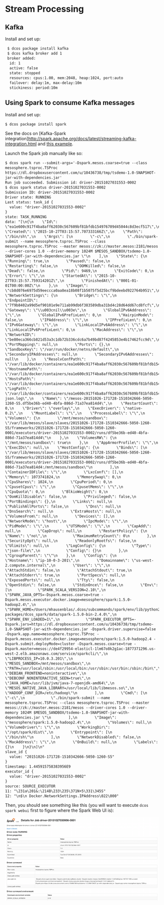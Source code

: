 # Stream Processing

## Kafka

Install and set up:

     $ dcos package install kafka
     $ dcos kafka broker add 1
     broker added:
      id: 1
      active: false
      state: stopped
      resources: cpus:1.00, mem:2048, heap:1024, port:auto
      failover: delay:1m, max-delay:10m
      stickiness: period:10m

## Using Spark to consume Kafka messages

Install and set up:

    $ dcos package install spark

See the docs on [Kafka-Spark integration]http://spark.apache.org/docs/latest/streaming-kafka-integration.html and [this example](https://github.com/apache/spark/blob/master/examples/src/main/scala/org/apache/spark/examples/streaming/KafkaWordCount.scala).

Launch the Spark job manually like so:

    $ dcos spark run --submit-args='-Dspark.mesos.coarse=true --class mesosphere.tsproc.TSProc https://dl.dropboxusercontent.com/u/10436738/tmp/tsdemo-1.0-SNAPSHOT-jar-with-dependencies.jar'
    Run job succeeded. Submission id: driver-20151027031553-0002
    $ dcos spark status driver-20151027031553-0002
    Submission ID: driver-20151027031553-0002
    Driver state: RUNNING
    Last status: task_id {
      value: "driver-20151027031553-0002"
    }
    state: TASK_RUNNING
    data: "[\n{\n    \"Id\": \"ea1e600c917f4ba8aff62030c567609bf81bfdb154976709d45044c8d3ecf517\",\n    \"Created\": \"2015-10-27T03:15:57.707333166Z\",\n    \"Path\": \"/bin/sh\",\n    \"Args\": [\n        \"-c\",\n        \"./bin/spark-submit --name mesosphere.tsproc.TSProc --class mesosphere.tsproc.TSProc --master mesos://zk://master.mesos:2181/mesos --driver-cores 1.0 --driver-memory 1024M $MESOS_SANDBOX/tsdemo-1.0-SNAPSHOT-jar-with-dependencies.jar \"\n    ],\n    \"State\": {\n        \"Running\": true,\n        \"Paused\": false,\n        \"Restarting\": false,\n        \"OOMKilled\": false,\n        \"Dead\": false,\n        \"Pid\": 9469,\n        \"ExitCode\": 0,\n        \"Error\": \"\",\n        \"StartedAt\": \"2015-10-27T03:15:57.759314201Z\",\n        \"FinishedAt\": \"0001-01-01T00:00:00Z\"\n    },\n    \"Image\": \"cb8d076e6975d59eeccca0aa8ea18b08f1b5075f5d25bcf9bdeebd922764b951\",\n    \"NetworkSettings\": {\n        \"Bridge\": \"\",\n        \"EndpointID\": \"7f9b8402a99d5ef90101e9e711ab99db6f383589dba31bd4c28d64dd67cd8fcf\",\n        \"Gateway\": \"\\u003cnil\\u003e\",\n        \"GlobalIPv6Address\": \"\",\n        \"GlobalIPv6PrefixLen\": 0,\n        \"HairpinMode\": false,\n        \"IPAddress\": \"\",\n        \"IPPrefixLen\": 0,\n        \"IPv6Gateway\": \"\",\n        \"LinkLocalIPv6Address\": \"\",\n        \"LinkLocalIPv6PrefixLen\": 0,\n        \"MacAddress\": \"\",\n        \"NetworkID\": \"be80eca366cb821d53a3c1db72b336cdc6a7b49bd87f4245853e4b17462fcc9d\",\n        \"PortMapping\": null,\n        \"Ports\": {},\n        \"SandboxKey\": \"/var/run/docker/netns/default\",\n        \"SecondaryIPAddresses\": null,\n        \"SecondaryIPv6Addresses\": null\n    },\n    \"ResolvConfPath\": \"/var/lib/docker/containers/ea1e600c917f4ba8aff62030c567609bf81bfdb154976709d45044c8d3ecf517/resolv.conf\",\n    \"HostnamePath\": \"/var/lib/docker/containers/ea1e600c917f4ba8aff62030c567609bf81bfdb154976709d45044c8d3ecf517/hostname\",\n    \"HostsPath\": \"/var/lib/docker/containers/ea1e600c917f4ba8aff62030c567609bf81bfdb154976709d45044c8d3ecf517/hosts\",\n    \"LogPath\": \"/var/lib/docker/containers/ea1e600c917f4ba8aff62030c567609bf81bfdb154976709d45044c8d3ecf517/ea1e600c917f4ba8aff62030c567609bf81bfdb154976709d45044c8d3ecf517-json.log\",\n    \"Name\": \"/mesos-20151026-171728-1510342666-5050-1260-S5.df5be36b-ed40-4bfa-886d-71a37ea814d4\",\n    \"RestartCount\": 0,\n    \"Driver\": \"overlay\",\n    \"ExecDriver\": \"native-0.2\",\n    \"MountLabel\": \"\",\n    \"ProcessLabel\": \"\",\n    \"Volumes\": {\n        \"/mnt/mesos/sandbox\": \"/var/lib/mesos/slave/slaves/20151026-171728-1510342666-5050-1260-S5/frameworks/20151026-171728-1510342666-5050-1260-0001/executors/driver-20151027031553-0002/runs/df5be36b-ed40-4bfa-886d-71a37ea814d4\"\n    },\n    \"VolumesRW\": {\n        \"/mnt/mesos/sandbox\": true\n    },\n    \"AppArmorProfile\": \"\",\n    \"ExecIDs\": null,\n    \"HostConfig\": {\n        \"Binds\": [\n            \"/var/lib/mesos/slave/slaves/20151026-171728-1510342666-5050-1260-S5/frameworks/20151026-171728-1510342666-5050-1260-0001/executors/driver-20151027031553-0002/runs/df5be36b-ed40-4bfa-886d-71a37ea814d4:/mnt/mesos/sandbox\"\n        ],\n        \"ContainerIDFile\": \"\",\n        \"LxcConf\": [],\n        \"Memory\": 1073741824,\n        \"MemorySwap\": 0,\n        \"CpuShares\": 1024,\n        \"CpuPeriod\": 0,\n        \"CpusetCpus\": \"\",\n        \"CpusetMems\": \"\",\n        \"CpuQuota\": 0,\n        \"BlkioWeight\": 0,\n        \"OomKillDisable\": false,\n        \"Privileged\": false,\n        \"PortBindings\": {},\n        \"Links\": null,\n        \"PublishAllPorts\": false,\n        \"Dns\": null,\n        \"DnsSearch\": null,\n        \"ExtraHosts\": null,\n        \"VolumesFrom\": null,\n        \"Devices\": [],\n        \"NetworkMode\": \"host\",\n        \"IpcMode\": \"\",\n        \"PidMode\": \"\",\n        \"UTSMode\": \"\",\n        \"CapAdd\": null,\n        \"CapDrop\": null,\n        \"RestartPolicy\": {\n            \"Name\": \"no\",\n            \"MaximumRetryCount\": 0\n        },\n        \"SecurityOpt\": null,\n        \"ReadonlyRootfs\": false,\n        \"Ulimits\": null,\n        \"LogConfig\": {\n            \"Type\": \"json-file\",\n            \"Config\": {}\n        },\n        \"CgroupParent\": \"\"\n    },\n    \"Config\": {\n        \"Hostname\": \"ip-10-0-3-201\",\n        \"Domainname\": \"us-west-2.compute.internal\",\n        \"User\": \"\",\n        \"AttachStdin\": false,\n        \"AttachStdout\": true,\n        \"AttachStderr\": true,\n        \"PortSpecs\": null,\n        \"ExposedPorts\": null,\n        \"Tty\": false,\n        \"OpenStdin\": false,\n        \"StdinOnce\": false,\n        \"Env\": [\n            \"SPARK_SCALA_VERSION=2.10\",\n            \"SPARK_JAVA_OPTS=-Dspark.mesos.coarse=true -Dspark.mesos.executor.docker.image=mesosphere/spark:1.5.0-hadoop2.4\",\n            \"SPARK_HOME=/Users/mhausenblas/.dcos/subcommands/spark/env/lib/python2.7/site-packages/dcos_spark/data/spark-1.5.0-bin-2.4.0\",\n            \"SPARK_ENV_LOADED=1\",\n            \"SPARK_EXECUTOR_OPTS=-Dspark.jars=https://dl.dropboxusercontent.com/u/10436738/tmp/tsdemo-1.0-SNAPSHOT-jar-with-dependencies.jar -Dspark.driver.supervise=false -Dspark.app.name=mesosphere.tsproc.TSProc -Dspark.mesos.executor.docker.image=mesosphere/spark:1.5.0-hadoop2.4 -Dspark.submit.deployMode=cluster -Dspark.mesos.coarse=true -Dspark.master=mesos://de4f29954-elasticl-1lm67o8k2g1ac-1877371296.us-west-2.elb.amazonaws.com/service/sparkcli/\",\n            \"LIBPROCESS_IP=10.0.3.201\",\n            \"MESOS_SANDBOX=/mnt/mesos/sandbox\",\n            \"PATH=/usr/local/sbin:/usr/local/bin:/usr/sbin:/usr/bin:/sbin:/bin\",\n            \"DEBIAN_FRONTEND=noninteractive\",\n            \"DEBCONF_NONINTERACTIVE_SEEN=true\",\n            \"JAVA_HOME=/usr/lib/jvm/java-7-openjdk-amd64\",\n            \"MESOS_NATIVE_JAVA_LIBRARY=/usr/local/lib/libmesos.so\",\n            \"HADOOP_CONF_DIR=/etc/hadoop\"\n        ],\n        \"Cmd\": [\n            \"-c\",\n            \"./bin/spark-submit --name mesosphere.tsproc.TSProc --class mesosphere.tsproc.TSProc --master mesos://zk://master.mesos:2181/mesos --driver-cores 1.0 --driver-memory 1024M $MESOS_SANDBOX/tsdemo-1.0-SNAPSHOT-jar-with-dependencies.jar \"\n        ],\n        \"Image\": \"mesosphere/spark:1.5.0-hadoop2.4\",\n        \"Volumes\": null,\n        \"VolumeDriver\": \"\",\n        \"WorkingDir\": \"/opt/spark/dist\",\n        \"Entrypoint\": [\n            \"/bin/sh\"\n        ],\n        \"NetworkDisabled\": false,\n        \"MacAddress\": \"\",\n        \"OnBuild\": null,\n        \"Labels\": {}\n    }\n}\n]\n"
    slave_id {
      value: "20151026-171728-1510342666-5050-1260-S5"
    }
    timestamp: 1.445915758383956E9
    executor_id {
      value: "driver-20151027031553-0002"
    }
    source: SOURCE_EXECUTOR
    11: "\231a\201&:\214B\233\235\371N+5\331\345S"
    12: "\n$\n Docker.NetworkSettings.IPAddress\022\000"

Then, you should see something like this (you will want to execute `dcos spark webui` first to figure where the Spark Web UI is):

![Spark Submission](../img/spark-submission.png)
